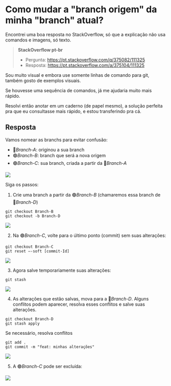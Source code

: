 # Como mudar a "branch origem" da minha "branch" atual?

Encontrei uma boa resposta no StackOverflow, só que a explicação não usa comandos e imagens, só texto.

> **StackOverflow pt-br**
>
>  * Pergunta: https://pt.stackoverflow.com/q/375082/111325
>  * Resposta: https://pt.stackoverflow.com/a/375104/111325

Sou muito visual e embora use somente linhas de comando para git, também gosto de exemplos visuais.

Se houvesse uma sequência de comandos, já me ajudaria muito mais rápido.

Resolvi então anotar em um caderno (de papel mesmo), a solução perfeita pra que eu consultasse mais rápido, e estou transferindo pra cá.

## Resposta

Vamos nomear as branchs para evitar confusão:

   * :red_circle:*Branch-A*: originou a sua branch
   * :green_circle:*Branch-B*: branch que será a nova origem
   * :purple_circle:*Branch-C*: sua branch, criada a partir da :red_circle:*Branch-A*

![](./imgs/situacao.PNG)

Siga os passos:

1. Crie uma branch a partir da :green_circle:*Branch-B* (chamaremos essa branch de :large_blue_circle:*Branch-D*)
  ```
  git checkout Branch-B
  git checkout -b Branch-D
  ```

![](./imgs/passo1.PNG)

2. Na :purple_circle:*Branch-C*, volte para o último ponto (commit) sem suas alterações:
  ```
  git checkout Branch-C
  git reset –-soft [commit-Id]
  ```

![](./imgs/passo2.PNG)

3. Agora salve temporariamente suas alterações:
  ```
  git stash
  ```

![](./imgs/passo3.PNG)

4. As alterações que estão salvas, mova para a :large_blue_circle:*Branch-D*. Alguns conflitos podem aparecer, resolva esses conflitos e salve suas alterações.
  ```
  git checkout Branch-D
  git stash apply
  ```
  Se necessário, resolva conflitos
  ```
  git add .
  git commit -m "feat: minhas alterações"
  ```

![](./imgs/passo4.PNG)

5. A :purple_circle:*Branch-C* pode ser excluída:

![](./imgs/passo5.PNG)
